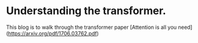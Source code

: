 # Understanding the transformer.  

This blog is to walk through the transformer paper [Attention is all you need] (https://arxiv.org/pdf/1706.03762.pdf)


